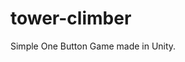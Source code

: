 # tower-climber

Simple One Button Game made in Unity.
<p align="center">
<img alt="Tower Climber Gameplay" src="https://raw.githubusercontent.com/linderjohan/tower-climber/master/img/tower-climber.png" height="600px />
</p>
